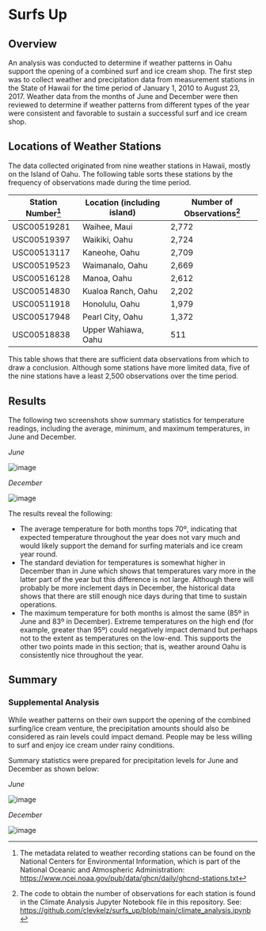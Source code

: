 # Surfs Up
## Overview

An analysis was conducted to determine if weather patterns in Oahu support the opening of a combined surf and ice cream shop.  The first step was to collect weather and precipitation data from measurement stations in the State of Hawaii for the time period of January 1, 2010 to August 23, 2017.  Weather data from the months of June and December were then reviewed to determine if weather patterns from different types of the year were consistent and favorable to sustain a successful surf and ice cream shop.

## Locations of Weather Stations

The data collected originated from nine weather stations in Hawaii, mostly on the Island of Oahu.  The following table sorts these stations by the frequency of observations made during the time period.

|Station Number[^1]|Location (including island)|Number of Observations[^2]|
|--------------|---------------------------|----------------------|
|USC00519281|Waihee, Maui|2,772|
|USC00519397|Waikiki, Oahu|2,724|
|USC00513117|Kaneohe, Oahu|2,709|
|USC00519523|Waimanalo, Oahu|2,669|
|USC00516128|Manoa, Oahu|2,612|
|USC00514830|Kualoa Ranch, Oahu|2,202|
|USC00511918|Honolulu, Oahu|1,979|
|USC00517948|Pearl City, Oahu|1,372|
|USC00518838|Upper Wahiawa, Oahu|511|

This table shows that there are sufficient data observations from which to draw a conclusion.  Although some stations have more limited data, five of the nine stations have a least 2,500 observations over the time period.

## Results

The following two screenshots show summary statistics for temperature readings, including the average, minimum, and maximum temperatures, in June and December.

_June_

![image](https://user-images.githubusercontent.com/106293233/182980680-4559c66b-1091-47fc-8071-c0a665b98572.png)

_December_

![image](https://user-images.githubusercontent.com/106293233/182980740-643b081f-b86e-4a7f-970a-b5fdca1b434d.png)

The results reveal the following:
- The average temperature for both months tops 70º, indicating that expected temperature throughout the year does not vary much and would likely support the demand for surfing materials and ice cream year round.
- The standard deviation for temperatures is somewhat higher in December than in June which shows that temperatures vary more in the latter part of the year but this difference is not large.  Although there will probably be more inclement days in December, the historical data shows that there are still enough nice days during that time to sustain operations.
- The maximum temperature for both months is almost the same (85º in June and 83º in December).  Extreme temperatures on the high end (for example, greater than 95º) could negatively impact demand but perhaps not to the extent as temperatures on the low-end.  This supports the other two points made in this section; that is, weather around Oahu is consistently nice throughout the year.

## Summary

### Supplemental Analysis

While weather patterns on their own support the opening of the combined surfing/ice cream venture, the precipitation amounts should also be considered as rain levels could impact demand.  People may be less willing to surf and enjoy ice cream under rainy conditions. 

Summary statistics were prepared for precipitation levels for June and December as shown below:

_June_

![image](https://user-images.githubusercontent.com/106293233/182982107-58ce7d3e-36c5-4ccb-b638-a614f63ed74c.png)

_December_

![image](https://user-images.githubusercontent.com/106293233/182982622-c4ef08e4-cc09-40ba-ae59-ba07c737cacf.png)







[^1]: The metadata related to weather recording stations can be found on the National Centers for Environmental Information, which is part of the National Oceanic and Atmospheric Administration: https://www.ncei.noaa.gov/pub/data/ghcn/daily/ghcnd-stations.txt
[^2]:  The code to obtain the number of observations for each station is found in the Climate Analysis Jupyter Notebook file in this repository.  See: https://github.com/clevkelz/surfs_up/blob/main/climate_analysis.ipynb
